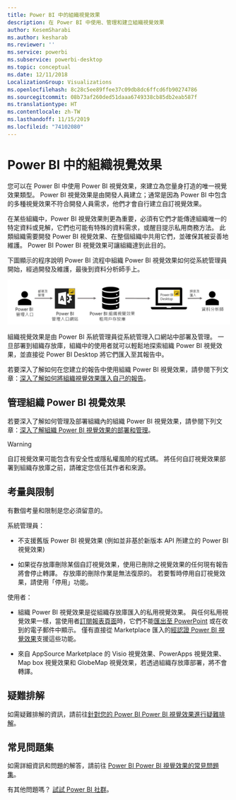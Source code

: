 ```yaml
---
title: Power BI 中的組織視覺效果
description: 在 Power BI 中使用、管理和建立組織視覺效果
author: KesemSharabi
ms.author: kesharab
ms.reviewer: ''
ms.service: powerbi
ms.subservice: powerbi-desktop
ms.topic: conceptual
ms.date: 12/11/2018
LocalizationGroup: Visualizations
ms.openlocfilehash: 8c28c5ee89ffee37c09db8dc6ffcd6fb90274786
ms.sourcegitcommit: 08b73af260ded51daaa6749338cb85db2eab587f
ms.translationtype: HT
ms.contentlocale: zh-TW
ms.lasthandoff: 11/15/2019
ms.locfileid: "74102080"
---
```

# <a name="organizational-visuals-in-power-bi"></a>Power BI 中的組織視覺效果

您可以在 Power BI 中使用 Power BI 視覺效果，來建立為您量身打造的唯一視覺效果類型。 Power BI 視覺效果是由開發人員建立；通常是因為 Power BI 中包含的多種視覺效果不符合開發人員需求，他們才會自行建立自訂視覺效果。

在某些組織中，Power BI 視覺效果則更為重要，必須有它們才能傳達組織唯一的特定資料或見解，它們也可能有特殊的資料需求，或醒目提示私用商務方法。 此類組織需要開發 Power BI 視覺效果、在整個組織中共用它們，並確保其被妥善地維護。 Power BI Power BI 視覺效果可讓組織達到此目的。

下圖顯示的程序說明 Power BI 流程中組織 Power BI 視覺效果如何從系統管理員開始，經過開發及維護，最後到資料分析師手上。

![自訂視覺效果圖片](media/power-bi-custom-visuals-organizational/custom-visual-org-01.jpg)

組織視覺效果是由 Power BI 系統管理員從系統管理入口網站中部署及管理。 一旦部署到組織存放庫，組織中的使用者就可以輕鬆地探索組織 Power BI 視覺效果，並直接從 Power BI Desktop 將它們匯入至其報告中。

若要深入了解如何在您建立的報告中使用組織 Power BI 視覺效果，請參閱下列文章：[深入了解如何將組織視覺效果匯入自己的報告](power-bi-custom-visuals.md)。

## <a name="administer-organizational-power-bi-visuals"></a>管理組織 Power BI 視覺效果

若要深入了解如何管理及部署組織內的組織 Power BI 視覺效果，請參閱下列文章：[深入了解組織 Power BI 視覺效果的部署和管理](https://go.microsoft.com/fwlink/?linkid=866790)。

> [!WARNING]
> 自訂視覺效果可能包含有安全性或隱私權風險的程式碼。 將任何自訂視覺效果部署到組織存放庫之前，請確定您信任其作者和來源。

## <a name="considerations-and-limitations"></a>考量與限制

有數個考量和限制是您必須留意的。

系統管理員：

* 不支援舊版 Power BI 視覺效果 (例如並非基於新版本 API 所建立的 Power BI 視覺效果)

* 如果從存放庫刪除某個自訂視覺效果，使用已刪除之視覺效果的任何現有報告將會停止轉譯。 存放庫的刪除作業是無法復原的。 若要暫時停用自訂視覺效果，請使用「停用」功能。

使用者：

* 組織 Power BI 視覺效果是從組織存放庫匯入的私用視覺效果。 與任何私用視覺效果一樣，當使用者[訂閱報表頁面](https://docs.microsoft.com/power-bi/consumer/end-user-subscribe)時，它們不能[匯出至 PowerPoint](https://docs.microsoft.com/power-bi/consumer/end-user-powerpoint) 或在收到的電子郵件中顯示。 僅有直接從 Marketplace 匯入的[經認證 Power BI 視覺效果](https://docs.microsoft.com/power-bi/power-bi-custom-visuals-certified)支援這些功能。

* 來自 AppSource Marketplace 的 Visio 視覺效果、PowerApps 視覺效果、Map box 視覺效果和 GlobeMap 視覺效果，若透過組織存放庫部署，將不會轉譯。

## <a name="troubleshoot"></a>疑難排解

如需疑難排解的資訊，請前往[針對您的 Power BI Power BI 視覺效果進行疑難排解](power-bi-custom-visuals-troubleshoot.md)。

## <a name="faq"></a>常見問題集

如需詳細資訊和問題的解答，請前往 [Power BI Power BI 視覺效果的常見問題集](power-bi-custom-visuals-faq.md#organizational-visuals)。

有其他問題嗎？ [試試 Power BI 社群](https://community.powerbi.com/)。
